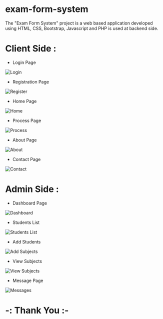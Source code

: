 # exam-form-system
The "Exam Form System" project is a web based application developed using HTML, CSS, Bootstrap, Javascript and PHP is used at backend side.

# Client Side :
- Login Page

![Login](https://user-images.githubusercontent.com/118722790/225694048-8829d53d-4269-48ad-bb69-ceb2d847fa18.png)

- Registration Page

![Register](https://user-images.githubusercontent.com/118722790/225694291-5dda7b19-ba18-4c87-a379-ea869fc51d3e.png)

- Home Page

![Home](https://user-images.githubusercontent.com/118722790/225694661-4a8b09c8-5b67-481e-b4ee-2e08a172c440.png)

- Process Page

![Process](https://user-images.githubusercontent.com/118722790/225694959-d7e54258-136e-4b89-b985-e6bede84f78b.png)

- About Page

![About](https://user-images.githubusercontent.com/118722790/225695584-ed4c2838-a370-400a-9347-4c05238d0bac.png)

- Contact Page

![Contact](https://user-images.githubusercontent.com/118722790/225695232-16fa97f7-e9dd-4ee6-9dfc-342fbfdf3989.png)


# Admin Side :

- Dashboard Page

![Dashboard](https://user-images.githubusercontent.com/118722790/225695979-8816f352-4f7f-4da1-b194-3e023e679650.png)

- Students List

![Students List](https://user-images.githubusercontent.com/118722790/225696219-b8d6a5dd-3516-4723-97e9-596b7d30355a.png)

- Add Students

![Add Subjects](https://user-images.githubusercontent.com/118722790/225696537-fcafdb6d-91f0-4578-bb31-f9e62ff77c0a.png)

- View Subjects

![View Subjects](https://user-images.githubusercontent.com/118722790/225697044-0452e0c8-b948-4d0d-b6da-1bb43e332050.png)

- Message Page

![Messages](https://user-images.githubusercontent.com/118722790/225697284-07c74b4d-ea08-406c-b0fa-a725fb31374e.png)


#  -: Thank You :-
